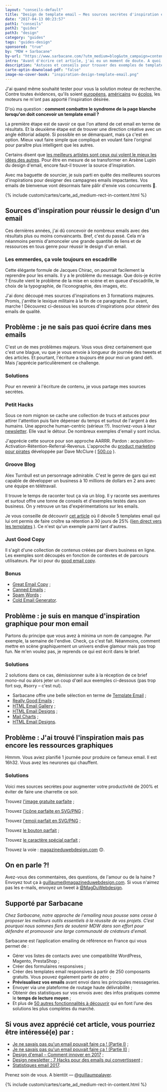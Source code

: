 ```yaml
---
layout: "conseils-default"
title: "Design de template email – Mes sources secrètes d'inspiration et de ressources"
date: "2017-04-13 00:23:57"
path1: "conseils"
path2: "guides"
path3: "design"
category: "guides"
tags: "guides-design"
sponsored: "true"
by: "MDW + Sarbacane"
by-url: "https://www.sarbacane.com/?utm_medium=blog&utm_campaign=content&utm_source=magazineduwebdesign"
intro: "Avant d'écrire cet article, j'ai eu un moment de doute. A quoi bon aider la communauté du [Magazine du Webdesign](http://www.magazineduwebdesign.com/) à trouver l'inspiration et les ressources graphiques pour un [template email](http://www.magazineduwebdesign.com/conseils/guides/je-ne-savais-pas-qu-un-email-pouvait-faire-ca-partie-1/) ? Il y a Google pour ça et vous êtes des grandes personnes. Pas vrai ?"
description: "Astuces et conseils pour trouver des exemples de template email pour inspiration. Consultez cette liste commentée de sites Web pour trouver des exemples de texte d'email, des templates et des ressources graphique pour concevoir un email parfait."
carte-optin-downoload-pdf: "false"
image-no-cover-book: "inspiration-design-template-email.png"
---
```


J'ai quand même souhaité tester pour vous la solution moteur de recherche. Contre toutes évidences, qu'ils soient [européens](https://www.qwant.com/?l=fr), [américains](https://duckduckgo.com/) ou [écolos](https://www.ecosia.org/), les moteurs ne m'ont pas apporté l'inspiration désirée.

D'où ma question : **comment combattre le syndrome de la page blanche lorsqu'on doit concevoir un template email ?**

La première étape est de savoir ce que l'on attend de cet email en terme de résultats. Et la deuxième étape est de trouver une direction créative avec un angle éditorial adapté. Si possible en se démarquant, mais ça c'est en option. Mieux vaut faire simple que compliqué en voulant faire l'original pour paraître plus intelligent que les autres.

Certains disent que [les meilleurs artistes sont ceux qui volent le mieux les idées des autres](http://www.magazineduwebdesign.com/conseils/livres/Voler-comme-artiste-Austin-Kleon/). Pour être en mesure de se transformer en Arsène Lupin du design d'email, encore faut-il trouver la source d'inspiration.

Avec ma baguette de sourcier, je suis parti en quête des meilleures sources d'inspirations pour designer des campagnes emails impactantes. Vos emails de bienvenue vont désormais faire pâlir d'envie vos concurrents 👋.

{% include custom/cartes/carte_ad_medium-rect-in-content.html %}

## Sources d'inspiration pour réussir le design d'un email

Ces dernières années, j'ai dû concevoir de nombreux emails avec des résultats plus ou moins convaincants. Bref, c'est du passé. Cela m'a néanmoins permis d'amonceler une grande quantité de liens et de ressources en tous genre pour réussir le design d'un email.

### Les emmerdes, ça vole toujours en escadrille

Cette élégante formule de Jacques Chirac, on pourrait facilement la reprendre pour les emails. Il y a le problème du message. Que dois-je écrire ? Ensuite vient le problème de la mise en scène et en queue d'escadrille, le choix de la typographie, de l’iconographie, des images, etc.

J'ai donc découpé mes sources d'inspirations en 3 formations majeures. Promis, j'arrête le lexique militaire à la fin de ce paragraphe. En avant, marche ! Découvrez ci-dessous les sources d'inspirations pour obtenir des emails de qualité.

## Problème : je ne sais pas quoi écrire dans mes emails

C'est un de mes problèmes majeurs. Vous vous direz certainement que c'est une blague, vu que je vous envoie à longueur de journée des tweets et des articles. Et pourtant, l'écriture a toujours été pour moi un grand défi. Mais j'apprécie particulièrement ce challenge.

### Solutions

Pour en revenir à l'écriture de contenu, je vous partage mes sources secrètes.

### **Petit Hacks**

Sous ce nom mignon se cache une collection de trucs et astuces pour attirer l'attention puis faire dépenser du temps et surtout de l'argent à des humains. Une approche human-centric (sérieux !?). Inscrivez-vous à leur [newsletter](http://petithacks.com/). Elle vaut le détour. De nombreux exemples d'email y sont inclus.

J'apprécie cette source pour son approche AARRR. Pardon : acquisition-Activation-Rétention-Referral-Revenus. L'approche du [product marketing pour pirates](http://500hats.typepad.com/500blogs/2007/06/internet-market.html) développée par Dave McClure ( [500.co](https://500.co/) ).

### **Groove Blog**

Alex Turnbull est un personnage admirable. C'est le genre de gars qui est capable de développer un business à 10 millions de dollars en 2 ans avec une équipe en télétravail.

Il trouve le temps de raconter tout ça via un blog. Il y raconte ses aventures et surtout offre une tonne de conseils et d'exemples testés dans son business. On y retrouve un tas d'expérimentations sur les emails.

Je vous conseille de découvrir [cet article](https://www.groovehq.com/blog/doubled-email-subscribers) où il dévoile 5 templates email qui lui ont permis de faire croître sa rétention à 30 jours de 25% ([lien direct vers les templates](https://www.groovehq.com/attachments/blog/doubled-email-subscribers/autoresponder.png) ). Ce n'est qu'un exemple parmi tant d'autres.

### **Just Good Copy**

ll s'agit d'une collection de contenus créées par divers business en ligne. Les exemples sont découpés en fonction de contextes et de parcours utilisateurs. Par ici pour du [good email copy](http://www.goodemailcopy.com/).

### Bonus

-  [Great Email Copy](http://greatemailcopy.com/?ref=magazineduwebdesign) ;
-  [Canned Emails](http://www.cannedemails.com/) ;
-  [Spam Words](http://gmkpress.com/en/resources-email-marketing/guidelines-email-marketing/spam-words-forbidden-words-newsletter.html) ;
-  [Cold Email Generator](http://generator.persistiq.com).

## Problème : je suis en manque d'inspiration graphique pour mon email

Partons du principe que vous avez à minima un nom de campagne. Par exemple, la semaine de l'endive. Check, ça c'est fait. Néanmoins, comment mettre en scène graphiquement un univers endive glamour mais pas trop fun. Ne m'en voulez pas, je reprends ce qui est écrit dans le brief.

### Solutions

2 solutions dans ce cas, démissionner suite à la réception de ce brief mono-nul ou alors jeter un coup d'œil aux exemples ci-dessous (pas trop fort svp, #sorry – c'est nul).

- Sarbacane offre une belle sélection en terme de [Template Email](https://www.sarbacane.com/template-emailing/?utm_medium=blog&utm_campaign=content&utm_source=magazineduwebdesign) ;
-  [Really Good Emails](http://reallygoodemails.com) ;
-  [HTML Email Gallery](http://htmlemailgallery.com) ;
-  [HTML Email Designs](http://htmlemaildesigns.com) ;
-  [Mail Charts](http://mailcharts.com/companies) ;
-  [HTML Email Designs](http://htmlemaildesigns.com).

## Problème : J'ai trouvé l'inspiration mais pas encore les ressources graphiques

Hmmm. Vous aviez planifié 1 journée pour produire ce fameux email. Il est 16h32. Vous avez les neurones qui chauffent.

### Solutions

Voici mes sources secrètes pour augmenter votre productivité de 200% et éviter de faire une charrette ce soir.

Trouvez [l'image gratuite parfaite](http://www.magazineduwebdesign.com/ressources/collection-stocks-photo-image-gratuite-libre-de-droits/) ;

Trouvez [l'icône parfaite en SVG/PNG](https://material.io/icons/) ;

Trouvez [l'emoji parfait en SVG/PNG](http://emojione.com/) ;

Trouvez [le bouton parfait](https://buttons.cm/) ;

Trouvez [le caractère spécial parfait](http://caracteres-speciaux.net) ;

Trouvez la voie : [magazineduwebdesign.com](http://magazineduwebdesign.com) 😊.

## On en parle ?!

Avez-vous des commentaires, des questions, de l'amour ou de la haine ? Envoyez tout ça à guillaume@magazineduwebdesign.com. Si vous n'aimez pas les e-mails, envoyez un tweet à [@MagDuWebdesign](https://twitter.com/MagDuWebdesign).

## Supporté par Sarbacane

*Chez Sarbacane, notre approche de l'emailing nous pousse sans cesse à proposer les meilleurs outils essentiels à la réussite de vos projets. C’est pourquoi nous sommes fiers de soutenir MDW dans son effort pour défendre et promouvoir une large communauté de créateurs d'email.*

Sarbacane est l’application emailing de référence en France qui vous permet de :

- Gérer vos listes de contacts avec une compatibilité WordPress, Magento, PrestaShop ;
- Créer des formulaires responsives ;
- Créer des templates email responsives à partir de 250 composants gratuits. Vous pouvez également partir de zéro ;
- **Prévisualisez vos emails** avant envoi dans les principales messageries.
- Envoyer via une plateforme de routage haute délivrabilité ;
- Obtenir des statistiques sur vos envois avec des infos pratiques comme le **temps de lecture moyen** ;
- Et plus de [50 autres fonctionnalités à découvrir](https://www.sarbacane.com/?utm_medium=blog&utm_campaign=content&utm_source=magazineduwebdesign) qui en font l’une des solutions les plus complètes du marché.

## Si vous avez apprécié cet article, vous pourriez être intéressé(e) par :

-  [Je ne savais pas qu'un email pouvait faire ça ! (Partie I)](http://www.magazineduwebdesign.com/conseils/guides/je-ne-savais-pas-qu-un-email-pouvait-faire-ca-partie-1/) ;
-  [Je ne savais pas qu'un email pouvait faire ça ! (Partie II)](http://www.magazineduwebdesign.com/conseils/guides/je-ne-savais-pas-qu-un-email-pouvait-faire-ca-partie-2/) ;
-  [Design d'email – Comment innover en 2017](http://www.magazineduwebdesign.com/conseils/guides/design-d-email-comment-innover-en-2017/) ;
-  [Design newsletter : 7 Hacks pour des emails qui convertissent](http://www.magazineduwebdesign.com/conseils/guides/design-newsletter-7-hacks-pour-des-emails-qui-convertissent/) ;
-  [Statistiques email 2017](http://www.magazineduwebdesign.com/conseils/guides/statistiques-email-2017/).

Prenez soin de vous. A bientôt — [@guillaumpalayer](https://twitter.com/guillaumpalayer).

{% include custom/cartes/carte_ad_medium-rect-in-content.html %}
